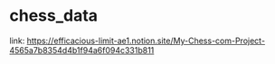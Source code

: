 # chess_data
link: https://efficacious-limit-ae1.notion.site/My-Chess-com-Project-4565a7b8354d4b1f94a6f094c331b811
